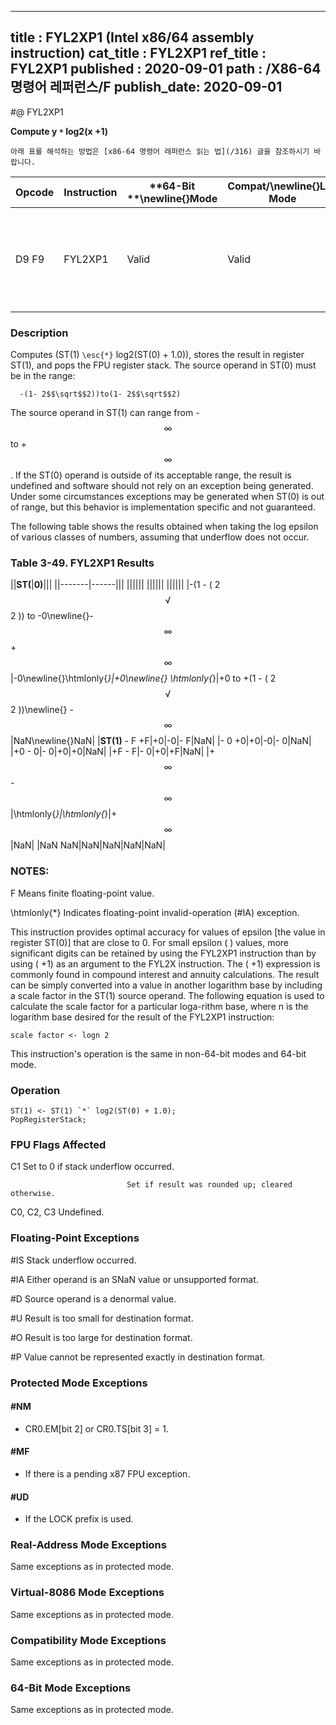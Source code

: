 ----------------------------
title : FYL2XP1 (Intel x86/64 assembly instruction)
cat_title : FYL2XP1
ref_title : FYL2XP1
published : 2020-09-01
path : /X86-64 명령어 레퍼런스/F
publish_date: 2020-09-01
----------------------------


#@ FYL2XP1

**Compute y `*` log2(x +1)**

```lec-info
아래 표를 해석하는 방법은 [x86-64 명령어 레퍼런스 읽는 법](/316) 글을 참조하시기 바랍니다.
```

|**Opcode**|**Instruction**|**64-Bit **\newline{}**Mode**|**Compat/**\newline{}**Leg Mode**|**Description**|
|----------|---------------|-----------------------------|---------------------------------|---------------|
|D9 F9|FYL2XP1|Valid|Valid|Replace ST(1) with ST(1) `*` log2(ST(0) + 1.0) and pop the register stack.|
### Description


Computes (ST(1) `\esc{*}` log2(ST(0) + 1.0)), stores the result in register ST(1), and pops the FPU register stack. The source operand in ST(0) must be in the range:

      -(1- 2$$\sqrt$$2))to(1- 2$$\sqrt$$2)

The source operand in ST(1) can range from -$$\infty$$ to +$$\infty$$. If the ST(0) operand is outside of its acceptable range, the result is undefined and software should not rely on an exception being generated. Under some circumstances exceptions may be generated when ST(0) is out of range, but this behavior is implementation specific and not guaranteed.

The following table shows the results obtained when taking the log epsilon of various classes of numbers, assuming that underflow does not occur.

### Table 3-49.  FYL2XP1 Results


||**ST(**|**0)**|||
||-------|------|||
||||||
||||||
||||||
|-(1 - ( 2$$\sqrt$$2 )) to -0\newline{}- $$\infty$$ +$$\infty$$|-0\newline{}\htmlonly{*}|+0\newline{} \htmlonly{*}|+0 to +(1 - ( 2$$\sqrt$$2 ))\newline{}          - $$\infty$$|NaN\newline{}NaN|
|**ST(1)** - F +F|+0|-0|- F|NaN|
|- 0 +0|+0|-0|- 0|NaN|
|+0 - 0|- 0|+0|+0|NaN|
|+F - F|- 0|+0|+F|NaN|
|+$$\infty$$ - $$\infty$$|\htmlonly{*}|\htmlonly{*}|+$$\infty$$|NaN|
|NaN NaN|NaN|NaN|NaN|NaN|
###  NOTES:


F Means finite floating-point value.

 \htmlonly{*} Indicates floating-point invalid-operation (#IA) exception.

This instruction provides optimal accuracy for values of epsilon [the value in register ST(0)] that are close to 0. For small epsilon (
) values, more significant digits can be retained by using the FYL2XP1 instruction than by using (
+1) as an argument to the FYL2X instruction. The (
+1) expression is commonly found in compound interest and annuity calculations. The result can be simply converted into a value in another logarithm base by including a scale factor in the ST(1) source operand. The following equation is used to calculate the scale factor for a particular loga-rithm base, where n is the logarithm base desired for the result of the FYL2XP1 instruction:

    scale factor <- logn 2

This instruction's operation is the same in non-64-bit modes and 64-bit mode.


### Operation

```info-verb
ST(1) <- ST(1) `*` log2(ST(0) + 1.0);
PopRegisterStack;
```
### FPU Flags Affected


C1 Set to 0 if stack underflow occurred.

                              Set if result was rounded up; cleared otherwise.

C0, C2, C3  Undefined.

### Floating-Point Exceptions


#IS Stack underflow occurred.

#IA Either operand is an SNaN value or unsupported format.

#D Source operand is a denormal value.

#U Result is too small for destination format.

#O Result is too large for destination format.

#P Value cannot be represented exactly in destination format.


### Protected Mode Exceptions

#### #NM
* CR0.EM[bit 2] or CR0.TS[bit 3] = 1.

#### #MF
* If there is a pending x87 FPU exception.

#### #UD
* If the LOCK prefix is used.

### Real-Address Mode Exceptions



Same exceptions as in protected mode.


### Virtual-8086 Mode Exceptions



Same exceptions as in protected mode.


### Compatibility Mode Exceptions



Same exceptions as in protected mode.


### 64-Bit Mode Exceptions



Same exceptions as in protected mode.

